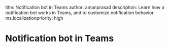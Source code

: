 title: Notification bot in Teams
author: amanprasad
description: Learn how a notification bot works in Teams, and to customize notification behavior.
ms.localizationpriority: high

# Notification bot in Teams